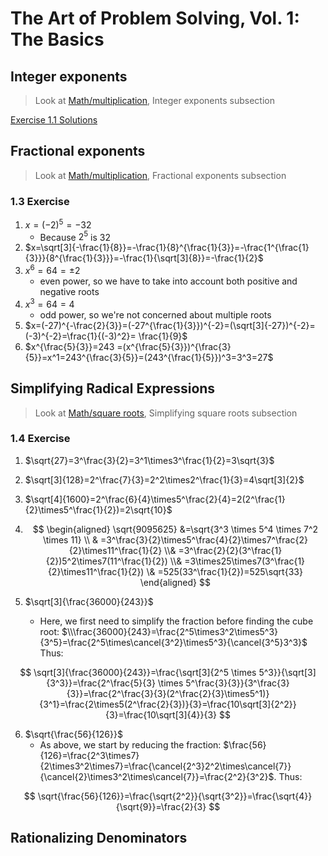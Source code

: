 # The Art of Problem Solving, Vol. 1: The Basics

## Integer exponents

> Look at [Math/multiplication](../Math/multiplication.md), Integer exponents subsection

[Exercise 1.1 Solutions](../static/Books/exercises_solution_1.1.jpg)

## Fractional exponents

> Look at [Math/multiplication](../Math/multiplication.md), Fractional exponents subsection

### 1.3 Exercise

1. $x=(-2)^5=-32$
    - Because $2^5$ is 32
2. $x=\sqrt[3]{-\frac{1}{8}}=-\frac{1}{8}^{\frac{1}{3}}=-\frac{1^{\frac{1}{3}}}{8^{\frac{1}{3}}}=-\frac{1}{\sqrt[3]{8}}=-\frac{1}{2}$
3. $x^6=64=\pm2$
    - even power, so we have to take into account both positive and negative roots
4. $x^3=64=4$
    - odd power, so we're not concerned about multiple roots
5. $x=(-27)^{-\frac{2}{3}}=(-27^{\frac{1}{3}})^{-2}=(\sqrt[3]{-27})^{-2}=(-3)^{-2}=\frac{1}{(-3)^2}= \frac{1}{9}$
6. $x^{\frac{5}{3}}=243 =(x^{\frac{5}{3}})^{\frac{3}{5}}=x^1=243^{\frac{3}{5}}=(243^{\frac{1}{5}})^3=3^3=27$

## Simplifying Radical Expressions

> Look at [Math/square roots](../Math/square_roots.md), Simplifying square roots subsection

### 1.4 Exercise

1. $\sqrt{27}=3^\frac{3}{2}=3^1\times3^\frac{1}{2}=3\sqrt{3}$
2. $\sqrt[3]{128}=2^\frac{7}{3}=2^2\times2^\frac{1}{3}=4\sqrt[3]{2}$
3. $\sqrt[4]{1600}=2^\frac{6}{4}\times5^\frac{2}{4}=2(2^\frac{1}{2}\times5^\frac{1}{2})=2\sqrt{10}$
4. $$
   \begin{aligned}
   \sqrt{9095625} &=\sqrt{3^3 \times 5^4 \times 7^2 \times 11} \\ & =3^\frac{3}{2}\times5^\frac{4}{2}\times7^\frac{2}{2}\times11^\frac{1}{2} \\& =3^\frac{2}{2}(3^\frac{1}{2})5^2\times7(11^\frac{1}{2}) \\& =3\times25\times7(3^\frac{1}{2}\times11^\frac{1}{2}) \& =525(33^\frac{1}{2})=525\sqrt{33}
   \end{aligned}
   $$

5. $\sqrt[3]{\frac{36000}{243}}$
    - Here, we first need to simplify the fraction before finding the cube root: $\\\frac{36000}{243}=\frac{2^5\times3^2\times5^3}{3^5}=\frac{2^5\times\cancel{3^2}\times5^3}{\cancel{3^5}3^3}$ Thus:

$$
\sqrt[3]{\frac{36000}{243}}=\frac{\sqrt[3]{2^5 \times 5^3}}{\sqrt[3]{3^3}}=\frac{2^\frac{5}{3} \times 5^\frac{3}{3}}{3^\frac{3}{3}}=\frac{2^\frac{3}{3}(2^\frac{2}{3}\times5^1)}{3^1}=\frac{2\times5(2^\frac{2}{3})}{3}=\frac{10\sqrt[3]{2^2}}{3}=\frac{10\sqrt[3]{4}}{3}
$$

6. $\sqrt{\frac{56}{126}}$
    - As above, we start by reducing the fraction: $\frac{56}{126}=\frac{2^3\times7}{2\times3^2\times7}=\frac{\cancel{2^3}2^2\times\cancel{7}}{\cancel{2}\times3^2\times\cancel{7}}=\frac{2^2}{3^2}$. Thus:

$$
\sqrt{\frac{56}{126}}=\frac{\sqrt{2^2}}{\sqrt{3^2}}=\frac{\sqrt{4}}{\sqrt{9}}=\frac{2}{3}
$$

## Rationalizing Denominators
